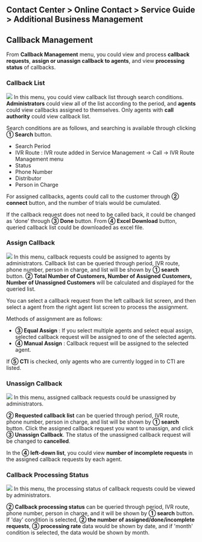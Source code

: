 ## Contact Center > Online Contact > Service Guide > Additional Business Management

## Callback Management
From **Callback Management** menu, you could view and process **callback requests**, **assign or unassign callback to agents**, and view **processing status** of callbacks.

### Callback List
![](http://static.toastoven.net/prod_contact_center/2.2.8-(1)_en.png)
In this menu, you could view callback list through search conditions. **Administrators** could view all of the list according to the period, and **agents** could view callbacks assigned to themselves. Only agents with **call authority** could view callback list.

Search conditions are as follows, and searching is available through clicking  **① Search** button.
- Search Period
- IVR Route : IVR route added in Service Management → Call → IVR Route Management menu
- Status
- Phone Number 
- Distributor
- Person in Charge

For assigned callbacks, agents could call to the customer through **② connect** button, and the number of trials would be cumulated.

If the callback request does not need to be called back, it could be changed as 'done' through **③ Done** button. 
From **④ Excel Download** button, queried callback list could be downloaded as excel file.

### Assign Callback
![](http://static.toastoven.net/prod_contact_center/2.2.8-(2)_en.png) 
In this menu, callback requests could be assigned to agents by administrators.
Callback list can be queried through period, IVR route, phone number, person in charge, and list will be shown by 
**① search** button. **② Total Number of Customers, Number of Assigned Customers, Number of Unassigned Customers** will be calculated and displayed for the queried list.

You can select a callback request from the left callback list screen, and then select a agent from the right agent list screen to process the assignment.

Methods of assignment are as follows:
- **③ Equal Assign** : If you select multiple agents and select equal assign, selected callback request will be assigned to one of the selected agents.
- **④ Manual Assign** : Callback request will be assigned to the selected agent.

If **⑤ CTI** is checked, only agents who are currently logged in to CTI are listed.

### Unassign Callback
![](http://static.toastoven.net/prod_contact_center/2.2.8-(3)_en.png)
In this menu, assigned callback requests could be unassigned by administrators.

**② Requested callback list** can be queried through period, IVR route, phone number, person in charge, and list will be shown by **① search** button. Click the assigned callback request you want to unassign, and click **③ Unassign Callback**. The status of the unassigned callback request will be changed to **cancelled**.  

In the **④ left-down list**, you could view **number of incomplete requests** in the assigned callback requests by each agent.  

### Callback Processing Status
![](http://static.toastoven.net/prod_contact_center/2.2.8-(4)_en.png)
In this menu, the processing status of callback requests could be viewed by administrators.

**② Callback processing status** can be queried through period, IVR route, phone number, person in charge, and it will be shown by **① search** button. If 'day' condition is selected, **② the number of assigned/done/incomplete requests**, **③ processing rate** data would be shown by date, and if 'month' condition is selected, the data would be shown by month.
